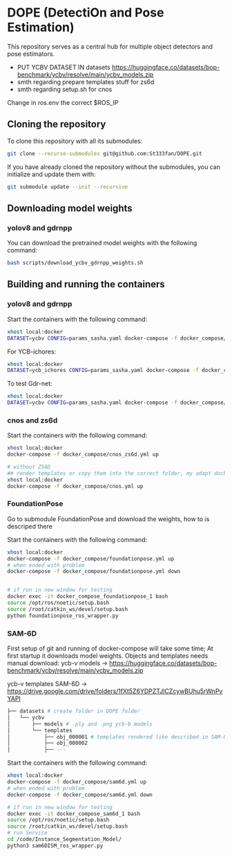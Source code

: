 # DOPE (DetectiOn and Pose Estimation)

This repository serves as a central hub for multiple object detectors and pose estimators.

- PUT YCBV DATASET IN datasets https://huggingface.co/datasets/bop-benchmark/ycbv/resolve/main/ycbv_models.zip
- smth regarding prepare templates stuff for zs6d
- smth regarding setup.sh for cnos

Change in ros.env the correct $ROS_IP

## Cloning the repository

To clone this repository with all its submodules:
```bash
git clone --recurse-submodules git@github.com:St333fan/DOPE.git
```

If you have already cloned the repository without the submodules, you can initialize and update them with:
```bash
git submodule update --init --recursive
```

## Downloading model weights
### yolov8 and gdrnpp
You can download the pretrained model weights with the following command:
```bash
bash scripts/download_ycbv_gdrnpp_weights.sh
```

## Building and running the containers
### yolov8 and gdrnpp
Start the containers with the following command:
```bash
xhost local:docker
DATASET=ycbv CONFIG=params_sasha.yaml docker-compose -f docker_compose/gdrnpp_yolov8.yml up
```
For YCB-ichores:
```bash
xhost local:docker
DATASET=ycb_ichores CONFIG=params_sasha.yaml docker-compose -f docker_compose/gdrnpp_yolov8.yml up
```

To test Gdr-net:
```bash
xhost local:docker
DATASET=ycbv CONFIG=params_sasha.yaml docker-compose -f docker_compose/gdrnpp_yolov8_test.yml up
```

### cnos and zs6d
Start the containers with the following command:
```bash
xhost local:docker
docker-compose -f docker_compose/cnos_zs6d.yml up

# without ZS6D
## render templates or copy them into the correct folder, my adapt docker-compose or dockerfile
xhost local:docker
docker-compose -f docker_compose/cnos.yml up
```

### FoundationPose
Go to submodule FoundationPose and download the weights, how to is descriped there

Start the containers with the following command:
```bash
xhost local:docker
docker-compose -f docker_compose/foundationpose.yml up
# when ended with problem
docker-compose -f docker_compose/foundationpose.yml down


# if run in new window for testing
docker exec -it docker_compose_foundationpose_1 bash
source /opt/ros/noetic/setup.bash
source /root/catkin_ws/devel/setup.bash
python foundationpose_ros_wrapper.py
```

### SAM-6D
First setup of git and running of docker-compose will take some time; At first startup it downloads model weights. Objects and templates needs manual download:
ycb-v models -> https://huggingface.co/datasets/bop-benchmark/ycbv/resolve/main/ycbv_models.zip

ycb-v templates SAM-6D -> https://drive.google.com/drive/folders/1fXt5Z6YDPZTJICZcywBUhu5rWnPvYAPI

```bash
├── datasets # create folder in DOPE folder
│   └── ycbv
│       ├── models # .ply and .png ycb-b models
│       └── templates
│           ├── obj_000001 # templates rendered like described in SAM-6D original git
│           ├── obj_000002
│           ├── ---
```

Start the containers with the following command:
```bash
xhost local:docker
docker-compose -f docker_compose/sam6d.yml up
# when ended with problem
docker-compose -f docker_compose/sam6d.yml down

# if run in new window for testing
docker exec -it docker_compose_sam6d_1 bash
source /opt/ros/noetic/setup.bash
source /root/catkin_ws/devel/setup.bash
# run Service
cd /code/Instance_Segmentation_Model/
python3 sam6DISM_ros_wrapper.py
```
